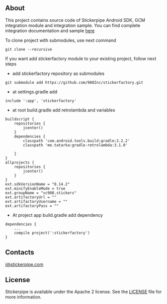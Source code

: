 ## About

This project contains source code of Stickerpipe Android SDK, GCM integration module and integration sample.
You can find complete integration documentation and sample [here](https://github.com/908Inc/stickerpipe-chat-sample)

To clone project with submodules, use next command
```
git clone --recursive
```

If you want add stickerfactory module to your existing project, follow next steps
* add stickerfactory repository as submodules
```
git submodule add https://github.com/908Inc/stickerfactory.git
```
* at settings.gradle add
```
include ':app', 'stickerfactory'
```
* at root build.gradle add retrolambda and variables
```
buildscript {
    repositories {
        jcenter()
    }
    dependencies {
        classpath 'com.android.tools.build:gradle:2.2.2'
        classpath 'me.tatarka:gradle-retrolambda:3.1.0'

    }
}
allprojects {
    repositories {
        jcenter()
    }
}
ext.sdkVersionName = "0.14.2"
ext.minifyEnableMode = true
ext.groupName = "vc908.stickers"
ext.artifactoryUrl = ""
ext.artifactoryUsername = ""
ext.artifactoryPass = ""
```
* At project app build.gradle add dependency
```
dependencies {
    ...
    compile project(':stickerfactory')
}
```

## Contacts

i@stickerpipe.com

## License

Stickerpipe is available under the Apache 2 license. See the [LICENSE](LICENSE) file for more information.
